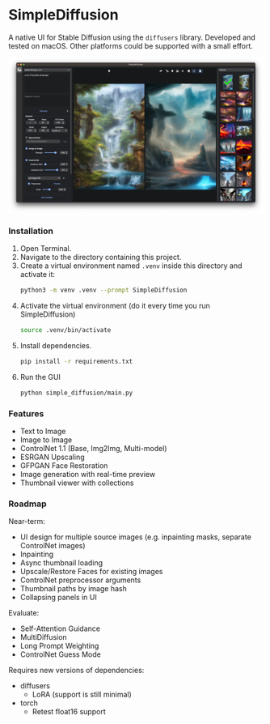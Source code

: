 # SimpleDiffusion

A native UI for Stable Diffusion using the `diffusers` library.  Developed and tested on macOS.  Other platforms could be supported with a small effort.

![Screenshot](docs/screenshot.webp)

### Installation

1. Open Terminal.
2. Navigate to the directory containing this project.
3. Create a virtual environment named `.venv` inside this directory and activate it:
    ```sh
    python3 -m venv .venv --prompt SimpleDiffusion
    ```
4. Activate the virtual environment (do it every time you run SimpleDiffusion)
    ```sh
    source .venv/bin/activate
    ```
5. Install dependencies.
    ```sh
    pip install -r requirements.txt
    ```
6. Run the GUI
    ```sh
    python simple_diffusion/main.py
    ```

### Features

- Text to Image
- Image to Image
- ControlNet 1.1 (Base, Img2Img, Multi-model)
- ESRGAN Upscaling
- GFPGAN Face Restoration
- Image generation with real-time preview
- Thumbnail viewer with collections

### Roadmap

Near-term:
- UI design for multiple source images (e.g. inpainting masks, separate ControlNet images)
- Inpainting
- Async thumbnail loading
- Upscale/Restore Faces for existing images
- ControlNet preprocessor arguments
- Thumbnail paths by image hash 
- Collapsing panels in UI

Evaluate:
- Self-Attention Guidance
- MultiDiffusion
- Long Prompt Weighting
- ControlNet Guess Mode

Requires new versions of dependencies:
- diffusers
  - LoRA (support is still minimal)
- torch
  - Retest float16 support
